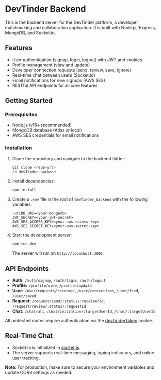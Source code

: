# DevTinder Backend

This is the backend server for the DevTinder platform, a developer matchmaking and collaboration application. It is built with Node.js, Express, MongoDB, and Socket.io.

## Features

- User authentication (signup, login, logout) with JWT and cookies
- Profile management (view and update)
- Developer connection requests (send, review, save, ignore)
- Real-time chat between users (Socket.io)
- Email notifications for new signups (AWS SES)
- RESTful API endpoints for all core features


## Getting Started

### Prerequisites

- Node.js (v16+ recommended)
- MongoDB database (Atlas or local)
- AWS SES credentials for email notifications

### Installation

1. Clone the repository and navigate to the backend folder:

    ```sh
    git clone <repo-url>
    cd devTinder_backend
    ```

2. Install dependencies:

    ```sh
    npm install
    ```

3. Create a `.env` file in the root of `devTinder_backend` with the following variables:

    ```
    -uriDB_URI=<your-mongodb>
    JWT_SECRET=<your-jwt-secret>
    AWS_SES_ACCESS_KEY=<your-aws-access-key>
    AWS_SES_SECRET_KEY=<your-aws-secret-key>
    ```

4. Start the development server:

    ```sh
    npm run dev
    ```

    The server will run on `http://localhost:3000`.

## API Endpoints

- **Auth:** `/auth/signup`, `/auth/login`, `/auth/logout`
- **Profile:** `/profile/view`, `/profile/update`
- **User:** `/user/requests/received`, `/user/connections`, `/user/feed`, `/user/saved`
- **Request:** `/request/send/:status/:receiverId`, `/request/review/:status/:requestId`
- **Chat:** `/chat/all`, `/chat/initialize/:targetUserId`, `/chat/:targetUserId`

All protected routes require authentication via the [devTinderToken](http://_vscodecontentref_/22) cookie.

## Real-Time Chat

- Socket.io is initialized in [socket.js](http://_vscodecontentref_/23).
- The server supports real-time messaging, typing indicators, and online user tracking.


**Note:** For production, make sure to secure your environment variables and update CORS settings as needed.
